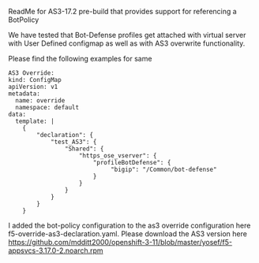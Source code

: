 ReadMe for AS3-17.2 pre-build that provides support for referencing a BotPolicy

We have tested that Bot-Defense profiles get attached with virtual server with User Defined configmap as well as with AS3 overwrite functionality.
 
Please find the following examples for same
 
```
AS3 Override:
kind: ConfigMap
apiVersion: v1
metadata:
  name: override
  namespace: default
data:
  template: |
    {
        "declaration": {
            "test_AS3": {
                "Shared": {
                    "https_ose_vserver": {
                        "profileBotDefense": {
                             "bigip": "/Common/bot-defense"
                        }
                    }
                }
            }
        }
    }
```
I added the bot-policy configuration to the as3 override configuration here f5-override-as3-declaration.yaml. Please download the AS3 version here https://github.com/mdditt2000/openshift-3-11/blob/master/yosef/f5-appsvcs-3.17.0-2.noarch.rpm
